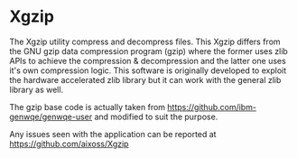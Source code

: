 Xgzip
======

The Xgzip utility compress and decompress files. This Xgzip differs from the GNU gzip data compression program (gzip) where the former uses zlib APIs to achieve the compression & decompression and the latter one uses it's own compression logic. This software is originally developed to exploit the hardware accelerated zlib library but it can work with the general zlib library as well.

The gzip base code is actually taken from https://github.com/ibm-genwqe/genwqe-user and modified to suit the purpose.

Any issues seen with the application can be reported at https://github.com/aixoss/Xgzip

